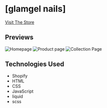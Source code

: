 # [glamgel nails]

<a href="https://www.glamgelnails.com/">Visit The Store</a>


## Previews

![Homepage](https://i.ibb.co/Cm54Hv5/screencapture-glamgelnails-2024-08-09-19-04-09.png)
![Product page](https://i.ibb.co/syKc0r6/screencapture-glamgelnails-products-lavender-dream-2024-08-09-19-04-47.png)
![Collection Page](https://i.ibb.co/5cvSmst/screencapture-glamgelnails-collections-all-2024-08-09-19-05-38.png)



## Technologies Used

- Shopify
- HTML
- CSS
- JavaScript
- liquid
- scss



